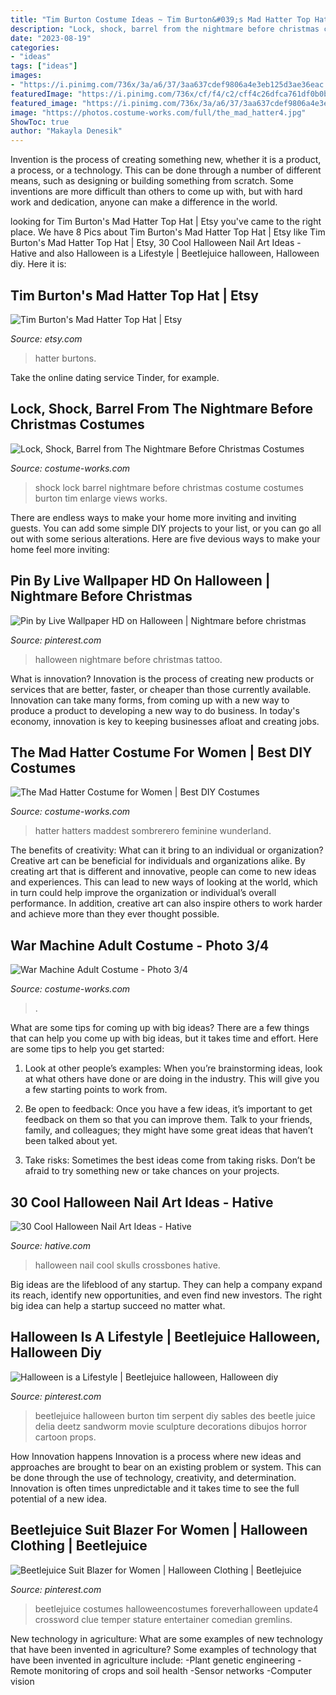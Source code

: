 ```yaml
---
title: "Tim Burton Costume Ideas ~ Tim Burton&#039;s Mad Hatter Top Hat"
description: "Lock, shock, barrel from the nightmare before christmas costumes"
date: "2023-08-19"
categories:
- "ideas"
tags: ["ideas"]
images:
- "https://i.pinimg.com/736x/3a/a6/37/3aa637cdef9806a4e3eb125d3ae36eac.jpg"
featuredImage: "https://i.pinimg.com/736x/cf/f4/c2/cff4c26dfca761df0b0b653b83cd0fa2.jpg"
featured_image: "https://i.pinimg.com/736x/3a/a6/37/3aa637cdef9806a4e3eb125d3ae36eac.jpg"
image: "https://photos.costume-works.com/full/the_mad_hatter4.jpg"
ShowToc: true
author: "Makayla Denesik"
---
```



Invention is the process of creating something new, whether it is a product, a process, or a technology. This can be done through a number of different means, such as designing or building something from scratch. Some inventions are more difficult than others to come up with, but with hard work and dedication, anyone can make a difference in the world.

	

		
looking for Tim Burton&#039;s Mad Hatter Top Hat | Etsy you've came to the right place. We have 8 Pics about Tim Burton&#039;s Mad Hatter Top Hat | Etsy like Tim Burton&#039;s Mad Hatter Top Hat | Etsy, 30 Cool Halloween Nail Art Ideas - Hative and also Halloween is a Lifestyle | Beetlejuice halloween, Halloween diy. Here it is:
		
    
## Tim Burton&#039;s Mad Hatter Top Hat | Etsy

<img loading=lazy src="https://i.etsystatic.com/6253895/r/il/f979a2/302890258/il_1588xN.302890258.jpg" onerror="this.onerror=null;this.src='https://tse3.mm.bing.net/th?id=OIP.12-0VtWwsHBEJbx_OkFRugHaMY&amp;pid=15.1';" alt="Tim Burton&#039;s Mad Hatter Top Hat | Etsy">

_Source: etsy.com_

>hatter burtons. 

	

Take the online dating service Tinder, for example.

    
## Lock, Shock, Barrel From The Nightmare Before Christmas Costumes

<img loading=lazy src="http://photos.costume-works.com/full/lock_shock_barrel3.jpg" onerror="this.onerror=null;this.src='https://tse1.mm.bing.net/th?id=OIP.xcl3eoOd33e5jfh1leAgRgHaJ3&amp;pid=15.1';" alt="Lock, Shock, Barrel from The Nightmare Before Christmas Costumes">

_Source: costume-works.com_

>shock lock barrel nightmare before christmas costume costumes burton tim enlarge views works. 

	

There are endless ways to make your home more inviting and inviting guests. You can add some simple DIY projects to your list, or you can go all out with some serious alterations. Here are five devious ways to make your home feel more inviting: 

    
## Pin By Live Wallpaper HD On Halloween | Nightmare Before Christmas

<img loading=lazy src="https://i.pinimg.com/736x/63/a4/56/63a456c5ca0bf578e98e7643b3b4eb0e.jpg" onerror="this.onerror=null;this.src='https://tse4.mm.bing.net/th?id=OIP.pSBEj146GXwvhzbYKqy_kwHaNK&amp;pid=15.1';" alt="Pin by Live Wallpaper HD on Halloween | Nightmare before christmas">

_Source: pinterest.com_

>halloween nightmare before christmas tattoo. 

	

What is innovation?
Innovation is the process of creating new products or services that are better, faster, or cheaper than those currently available. Innovation can take many forms, from coming up with a new way to produce a product to developing a new way to do business. In today's economy, innovation is key to keeping businesses afloat and creating jobs.

    
## The Mad Hatter Costume For Women | Best DIY Costumes

<img loading=lazy src="https://photos.costume-works.com/full/the_mad_hatter4.jpg" onerror="this.onerror=null;this.src='https://tse1.mm.bing.net/th?id=OIP.xz3XPoetCtTssI9wKiOUJgAAAA&amp;pid=15.1';" alt="The Mad Hatter Costume for Women | Best DIY Costumes">

_Source: costume-works.com_

>hatter hatters maddest sombrerero feminine wunderland. 

	

The benefits of creativity: What can it bring to an individual or organization?
Creative art can be beneficial for individuals and organizations alike. By creating art that is different and innovative, people can come to new ideas and experiences. This can lead to new ways of looking at the world, which in turn could help improve the organization or individual’s overall performance. In addition, creative art can also inspire others to work harder and achieve more than they ever thought possible.

    
## War Machine Adult Costume - Photo 3/4

<img loading=lazy src="https://photos.costume-works.com/full/war_machine18.jpg" onerror="this.onerror=null;this.src='https://tse2.mm.bing.net/th?id=OIP.5sXnDqfNjhHwDnvcwcWsIgHaJ3&amp;pid=15.1';" alt="War Machine Adult Costume - Photo 3/4">

_Source: costume-works.com_

>. 

	

What are some tips for coming up with big ideas?
There are a few things that can help you come up with big ideas, but it takes time and effort. Here are some tips to help you get started:
1. Look at other people’s examples: When you’re brainstorming ideas, look at what others have done or are doing in the industry. This will give you a few starting points to work from.

2. Be open to feedback: Once you have a few ideas, it’s important to get feedback on them so that you can improve them. Talk to your friends, family, and colleagues; they might have some great ideas that haven’t been talked about yet.

3. Take risks: Sometimes the best ideas come from taking risks. Don’t be afraid to try something new or take chances on your projects.

    
## 30 Cool Halloween Nail Art Ideas - Hative

<img loading=lazy src="https://hative.com/wp-content/uploads/2014/10/halloween-nail-art-ideas/17-skulls-crossbones.jpg" onerror="this.onerror=null;this.src='https://tse3.mm.bing.net/th?id=OIP.LlF5UveEHhWXtweOhUSu5gHaKZ&amp;pid=15.1';" alt="30 Cool Halloween Nail Art Ideas - Hative">

_Source: hative.com_

>halloween nail cool skulls crossbones hative. 

	

Big ideas are the lifeblood of any startup. They can help a company expand its reach, identify new opportunities, and even find new investors. The right big idea can help a startup succeed no matter what.

    
## Halloween Is A Lifestyle | Beetlejuice Halloween, Halloween Diy

<img loading=lazy src="https://i.pinimg.com/736x/cf/f4/c2/cff4c26dfca761df0b0b653b83cd0fa2.jpg" onerror="this.onerror=null;this.src='https://tse1.mm.bing.net/th?id=OIP.atjbZMb8aFAqxEQhD1bqJwHaHO&amp;pid=15.1';" alt="Halloween is a Lifestyle | Beetlejuice halloween, Halloween diy">

_Source: pinterest.com_

>beetlejuice halloween burton tim serpent diy sables des beetle juice delia deetz sandworm movie sculpture decorations dibujos horror cartoon props. 

	

How Innovation happens
Innovation is a process where new ideas and approaches are brought to bear on an existing problem or system. This can be done through the use of technology, creativity, and determination. Innovation is often times unpredictable and it takes time to see the full potential of a new idea.

    
## Beetlejuice Suit Blazer For Women | Halloween Clothing | Beetlejuice

<img loading=lazy src="https://i.pinimg.com/736x/3a/a6/37/3aa637cdef9806a4e3eb125d3ae36eac.jpg" onerror="this.onerror=null;this.src='https://tse1.mm.bing.net/th?id=OIP.qyez_3M-k0PsSuqzWZdJhQHaKk&amp;pid=15.1';" alt="Beetlejuice Suit Blazer for Women | Halloween Clothing | Beetlejuice">

_Source: pinterest.com_

>beetlejuice costumes halloweencostumes foreverhalloween update4 crossword clue temper stature entertainer comedian gremlins. 

	

New technology in agriculture: What are some examples of new technology that have been invented in agriculture?
Some examples of technology that have been invented in agriculture include:
-Plant genetic engineering
-Remote monitoring of crops and soil health 
-Sensor networks 
-Computer vision

